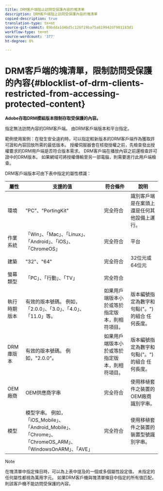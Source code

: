 ```yaml
---
title: DRM客戶端阻止訪問受保護內容的塊清單
description: DRM客戶端阻止訪問受保護內容的塊清單
copied-description: true
translation-type: tm+mt
source-git-commit: 89bdda1d4bd5c126f19ba75a819942df901183d1
workflow-type: tm+mt
source-wordcount: '377'
ht-degree: 0%

---
```



# DRM客戶端的塊清單，限制訪問受保護的內容{#blocklist-of-drm-clients-restricted-from-accessing-protected-content}

**Adobe存取DRM模組版本限制存取受保護的內容。**

指定無法訪問內容的DRM客戶端。 由DRM客戶端版本和平台指定。

範例使用案例：在發生安全違約時，可以指定較新版本的DRM客戶端作為獲取許可證和內容回放所需的最低版本。 授權伺服器會在核發授權之前，先檢查發出授權要求的DRM用戶端是否符合版本需求。 DRM客戶端在播放內容之前還檢查許可證中的DRM版本。 如果網域可將授權傳輸至另一部電腦，則需要進行此用戶端檢查。

DRM客戶端版本可由下表中指定的屬性標識：

| **屬性** | **支援的值** | **符合條件** | **說明** |
|---|---|---|---|
| 環境 | &quot;PC&quot;、&quot;PortingKit&quot; | 完全符合 | 識別客戶端是在案頭上還是任何其他設備上運行。 |
| 作業系統 | 「Win」、「Mac」、「Linux」、「Android」、「iOS」、「ChromeOS」 | 完全符合 | 平台 |
| 建築 | &quot;32&quot;、&quot;64&quot; | 完全符合 | 32位元或64位元 |
| 螢幕類型 | 「PC」、「行動」、「TV」 | 完全符合 |  |
| 執行時期版本 | 有效的版本號碼。 例如，「2.0.0」、「3.0」、「4.0」、「11.0」等。 | 如果用戶端版本小於或等於指定版本，則相符項目。 | 版本編號指定為數字和句點(&quot;。&quot;)的組合 任何長度。 |
| DRM庫版本 | 有效的版本號碼。 例如，&quot;2.0.0&quot;。 | 如果用戶端版本小於或等於指定版本，則相符項目。 | 版本編號指定為數字和句點(&quot;。&quot;)的組合 任何長度。 |
| OEM廠商 | OEM供應商字串 | 完全符合 | 使用移植套件之裝置的OEM廠商識別字串。 |
| 模型 | 模型字串。 例如，「iOS_Mobile」、「Android_Mobile」、「Chrome」、「ChromeOS_ARM」、「WindowsOnARM」、「AVE」 | 完全符合 | 使用移植套件之裝置的裝置型號識別字串。 |

>[!NOTE]
>
>在塊清單中指定條目時，可以為上表中提及的一個或多個屬性設定值。 未指定的任何屬性都視為萬用字元。 如果DRM客戶機與塊清單條目中指定的所有值匹配，則該客戶機不能訪問受保護的內容。

